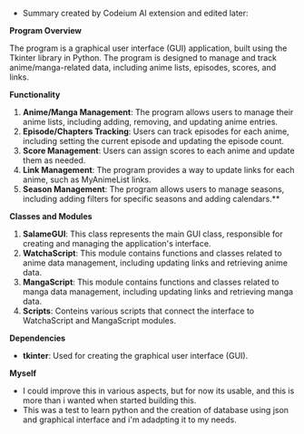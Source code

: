 - Summary created by Codeium AI extension and edited later:

**Program Overview**

The program is a graphical user interface (GUI) application, built using the Tkinter library in Python. The program is designed to manage and track anime/manga-related data, including anime lists, episodes, scores, and links.

**Functionality**

1. **Anime/Manga Management**: The program allows users to manage their anime lists, including adding, removing, and updating anime entries.
2. **Episode/Chapters Tracking**: Users can track episodes for each anime, including setting the current episode and updating the episode count.
3. **Score Management**: Users can assign scores to each anime and update them as needed.
4. **Link Management**: The program provides a way to update links for each anime, such as MyAnimeList links.
5. **Season Management**: The program allows users to manage seasons, including adding filters for specific seasons and adding calendars.**

**Classes and Modules**

1. **SalameGUI**: This class represents the main GUI class, responsible for creating and managing the application's interface.
2. **WatchaScript**: This module contains functions and classes related to anime data management, including updating links and retrieving anime data.
4. **MangaScript**: This module contains functions and classes related to manga data management, including updating links and retrieving manga data.
3. **Scripts**: Conteins various scripts that connect the interface to WatchaScript and MangaScript modules.


**Dependencies**

- **tkinter**: Used for creating the graphical user interface (GUI).

**Myself**

- I could improve this in various aspects, but for now its usable, and this is more than i wanted when started building this.
- This was a test to learn python and the creation of database using json and graphical interface and i'm adadpting it to my needs.